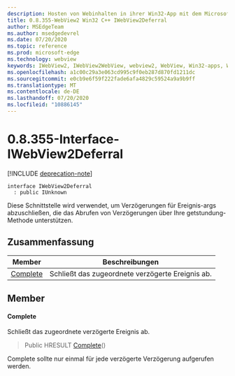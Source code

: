 ```yaml
---
description: Hosten von Webinhalten in ihrer Win32-App mit dem Microsoft Edge WebView2-Steuerelement
title: 0.8.355-WebView2 Win32 C++ IWebView2Deferral
author: MSEdgeTeam
ms.author: msedgedevrel
ms.date: 07/20/2020
ms.topic: reference
ms.prod: microsoft-edge
ms.technology: webview
keywords: IWebView2, IWebView2WebView, webview2, WebView, Win32-apps, Win32, Edge
ms.openlocfilehash: a1c00c29a3e063cd995c9f0eb287d870fd1211dc
ms.sourcegitcommit: e0cb9e6f59f222fade6afa4829c59524a9a9b9ff
ms.translationtype: MT
ms.contentlocale: de-DE
ms.lasthandoff: 07/20/2020
ms.locfileid: "10886145"
---
```

# 0.8.355-Interface-IWebView2Deferral 

[!INCLUDE [deprecation-note](../../includes/deprecation-note.md)]

```
interface IWebView2Deferral
  : public IUnknown
```

Diese Schnittstelle wird verwendet, um Verzögerungen für Ereignis-args abzuschließen, die das Abrufen von Verzögerungen über Ihre getstundung-Methode unterstützen.

## Zusammenfassung

 Member                        | Beschreibungen
--------------------------------|---------------------------------------------
[Complete](#complete) | Schließt das zugeordnete verzögerte Ereignis ab.

## Member

#### Complete 

Schließt das zugeordnete verzögerte Ereignis ab.

> Public HRESULT [Complete](#complete)()

Complete sollte nur einmal für jede verzögerte Verzögerung aufgerufen werden.

